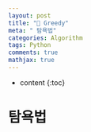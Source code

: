 ```yaml
---
layout: post
title: "👑 Greedy"
meta: " 탐욕법"
categories: Algorithm
tags: Python
comments: true
mathjax: true
---
```




* content
{:toc}
# 탐욕법

